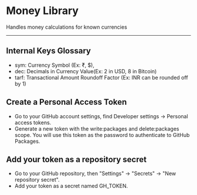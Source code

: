 # Money Library #

Handles money calculations for known currencies


**************************************************


Internal Keys Glossary
----------------------
* sym: Currency Symbol (Ex: ₹, $),
* dec: Decimals in Currency Value(Ex: 2 in USD, 8 in Bitcoin)
* tarf: Transactional Amount Roundoff Factor (Ex: INR can be rounded off by 1)


Create a Personal Access Token
------------------------------
* Go to your GitHub account settings, find Developer settings -> Personal access tokens.
* Generate a new token with the write:packages and delete:packages scope. You will use this token as the password to authenticate to GitHub Packages.


Add your token as a repository secret
-------------------------------------
* Go to your GitHub repository, then "Settings" -> "Secrets" -> "New repository secret".
* Add your token as a secret named GH_TOKEN.
